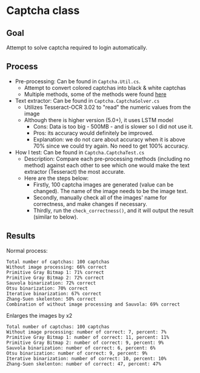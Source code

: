 # Captcha class

## Goal
Attempt to solve captcha required to login automatically.

## Process
* Pre-processing: Can be found in `Captcha.Util.cs`.
    * Attempt to convert colored captchas into black & white captchas
    * Multiple methods, some of the methods were found [here](https://github.com/livezingy/CaptchaProcess/tree/master/CaptchaProcess/CaptchaProcess)
* Text extractor: Can be found in `Captcha.CaptchaSolver.cs`
    * Utilizes Tesseract-OCR 3.02 to "read" the numeric values from the image
    * Although there is higher version (5.0+), it uses LSTM model
        * Cons: Data is too big - 500MB - and is slower so I did not use it.
        * Pros: its accuracy would definitely be improved.
        * Explanation: we do not care about accuracy when it is above 70% since we could try again. No need to get 100% accuracy.
* How I test: Can be found in `Captcha.CaptchaTest.cs`
    * Description: Compare each pre-processing methods (including no method) against each other to see which one would make the text extractor (Tesseract) the most accurate.
    * Here are the steps below:
        * Firstly, 100 captcha images are generated (value can be changed). The name of the image needs to be the image text.
        * Secondly, manually check all of the images' name for correctness, and make changes if necessary.
        * Thirdly, run the `check_correctness()`, and it will output the result (similar to below).

## Results
Normal process:<br>
```
Total number of captchas: 100 captchas
Without image processing: 66% correct
Primitive Gray Bitmap 1: 71% correct
Primitive Gray Bitmap 2: 72% correct
Sauvola binarization: 72% correct
Otsu binarization: 70% correct
Iterative binarization: 67% correct
Zhang-Suen skelenton: 50% correct
Combination of without image processing and Sauvola: 69% correct
```

Enlarges the images by x2
```
Total number of captchas: 100 captchas
Without image processing: number of correct: 7, percent: 7%
Primitive Gray Bitmap 1: number of correct: 11, percent: 11%
Primitive Gray Bitmap 2: number of correct: 9, percent: 9%
Sauvola binarization: number of correct: 6, percent: 6%
Otsu binarization: number of correct: 9, percent: 9%
Iterative binarization: number of correct: 10, percent: 10%
Zhang-Suen skelenton: number of correct: 47, percent: 47%
```